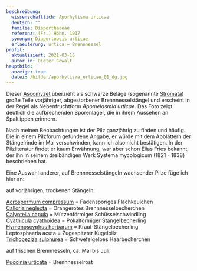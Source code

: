 ```yaml
---
beschreibung:
  wissenschaftlich: Aporhytisma urticae
  deutsch: ""
  familie: Diaporthaceae
  referenz: (Fr.) Höhn. 1917
  synonym: Diaportopsis urticae
  erlaeuterung: urtica = Brennnessel
profil:
  aktualisiert: 2021-03-16
  autor_in: Dieter Gewalt
hauptbild:
  anzeige: true
  datei: /bilder/aporhytisma_urticae_01_dg.jpg
---
```

Dieser [Ascomyzet](Ascomyzeten "Glossar") überzieht als schwarze Beläge (sogenannte [Stromata](Stroma "Glossar")) große Teile vorjähriger, abgestorbener Brennnesselstängel und erscheint in der Regel als Nebenfruchtform *Apomelasmia urticae*. Das Foto zeigt deutlich die aufbrechenden Sporenlager, die in ihrem Aussehen an Spaltlippen erinnern.

Nach meinen Beobachtungen ist der Pilz ganzjährig zu finden und häufig. Die in einem Pilzforum gefundene Angabe, er würde mit dem Abblättern der Stängelrinde im Mai verschwinden, kann ich also nicht bestätigen. In der Pilzliteratur findet er kaum Erwähnung, war aber schon Elias Fries bekannt, der ihn in seinem dreibändigen Werk Systema mycologicum (1821 - 1838) beschrieben hat.

Eine Auswahl anderer, auf Brennnesselstängeln wachsender Pilze füge ich hier an: 

auf vorjährigen, trockenen Stängeln:

[Acrospermum compressum](/pilze/acrospermum-fadensporiges-flachkeulchen)  =  Fadensporiges Flachkeulchen\
[Calloria neglecta](/pilze/calloria-neglecta-orangerotes-brennnesselbecherchen)  =  Orangerotes Brennnesselbecherchen\
[Calyptella capula](/pilze/calyptella-capula-mützenförmiger-schüsselschwindling)  =  Mützenförmiger Schüsselschwindling\
[Cyathicula cyathoidea](/pilze/cyathicula-cyathoidea-pokalförmiger-stängelbecherling)  =  Pokalförmiger Stängelbecherling\
[Hymenoscyphus herbarum](/pilze/hymenoscyhus-herbarum-kraut-stängelbecherling)  =  Kraut-Stängelbecherling\
Leptosphaeria acuta  = Zugespitzter Kugelpilz\
[Trichopeziza sulphurea](/pilze/trichopeziza-sulphurea-schwefelgelbes-haarbecherchen)  =  Schwefelgelbes Haarbecherchen

auf frischen Brennnesseln, ca. Mai bis Juli:

[Puccinia urticata](/pilze/puccinia-urticata-brennnesselrost)  =  Brennnesselrost